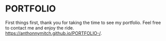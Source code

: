 # PORTFOLIO
First things first, thank you for taking the time to see my portfolio. Feel free to contact me and enjoy the ride.
https://anthonnymitch.github.io/PORTFOLIO-/.
